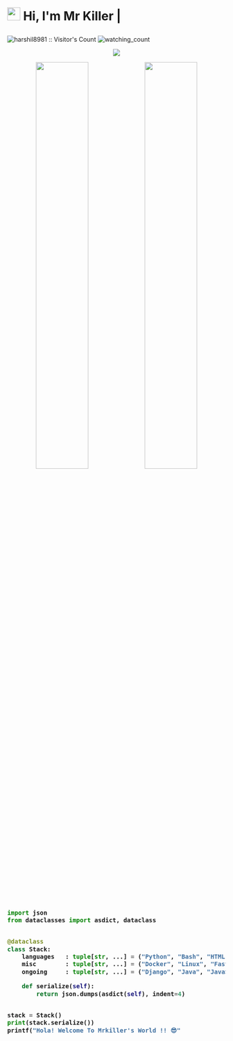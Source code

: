 # <img src="https://raw.githubusercontent.com/MartinHeinz/MartinHeinz/master/wave.gif" width="30px"> Hi, I'm Mr Killer | <p align="center">
<img src="https://profile-counter.glitch.me/{harshil8981}/count.svg" alt="harshil8981 :: Visitor's Count" />
<img src="https://komarev.com/ghpvc/?username=harshil8981&color=brightgreen" alt="watching_count" />
</p>

<p align="center">
  <a href="https://t.me/Mrkiller_1109"><img src="https://user-images.githubusercontent.com/77770753/117139498-f081c400-adc9-11eb-9aaf-f895a54ecc67.gif"></a>
    </p>
<p align="center">
    <img
        width="49%"
        src="https://github-readme-stats.vercel.app/api?username=harshil8981&count_private=true&include_all_commits=true&show_icons=true&theme=tokyonight&custom_title=GitHub+Stats"
    />
    <img
        width="49%"
        src="https://github-readme-streak-stats.herokuapp.com?user=harshil8981&theme=tokyonight"
    />
</p>

<h3>
    
```python
​
import json
from dataclasses import asdict, dataclass


@dataclass
class Stack:
    languages   : tuple[str, ...] = ("Python", "Bash", "HTML", "CSS")
    misc        : tuple[str, ...] = ("Docker", "Linux", "FastAPI")
    ongoing     : tuple[str, ...] = ("Django", "Java", "JavaScript")

    def serialize(self):
        return json.dumps(asdict(self), indent=4)


stack = Stack()
print(stack.serialize())
printf("Hola! Welcome To Mrkiller's World !! 😎"
​

```
</h3>
